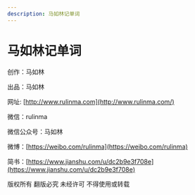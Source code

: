 ```yaml
---
description: 马如林记单词
---
```


# 马如林记单词

创作：马如林

出品：马如林

网址:   [http://www.rulinma.com](http://www.rulinma.com/)

微信：rulinma 

微信公众号：马如林

微博：[https://weibo.com/rulinma](https://weibo.com/rulinma)

简书：[https://www.jianshu.com/u/dc2b9e3f708e](https://www.jianshu.com/u/dc2b9e3f708e)



版权所有 翻版必究 未经许可 不得使用或转载



